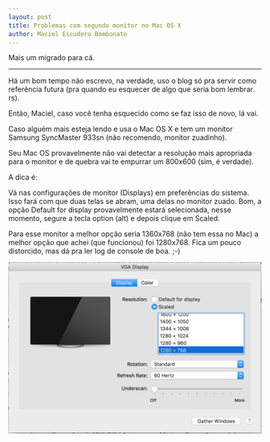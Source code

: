 ```yaml
---
layout: post
title: Problemas com segundo monitor no Mac OS X
author: Maciel Escudero Bombonato
---
```


Mais um migrado para cá.

--------

Há um bom tempo não escrevo, na verdade, uso o blog só pra servir como referência futura (pra quando eu esquecer de algo que seria bom lembrar. rs).

Então, Maciel, caso você tenha esquecido como se faz isso de novo, lá vai.

Caso alguém mais esteja lendo e usa o Mac OS X e tem um monitor Samsung SyncMaster 933sn (não recomendo, monitor zuadinho).

Seu Mac OS provavelmente não vai detectar a resolução mais apropriada para o monitor e de quebra vai te empurrar um 800x600 (sim, é verdade).

A dica é:

Vá nas configurações de monitor (Displays) em preferências do sistema. Isso fará com que duas telas se abram, uma delas no monitor zuado. Bom, a opção Default for display provavelmente estará selecionada, nesse momento, segure a tecla option (alt) e depois clique em Scaled.

Para esse monitor a melhor opção seria 1360x768 (não tem essa no Mac) a melhor opção que achei (que funcionou) foi 1280x768. Fica um pouco distorcido, mas dá pra ler log de console de boa. ;-)

![-fullwidth](/images/posts/2016-08-31-problemas-com-segundo-monitor-macosx/ScreenShot-2016-08-31at94416PM.png)
